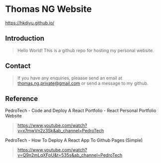 # Thomas NG Website
https://hkdjyu.github.io/

## Introduction
> Hello World! This is a github repo for hosting my personal website.

## Contact
> If you have any enquiries, pleaase send an email at thomas.ng.private@gmail.com or send a message to my github.

## Reference

PedroTech - Code and Deploy A React Portfolio - React Personal Portfolio Website
> https://www.youtube.com/watch?v=x7mwVn2z3Sk&ab_channel=PedroTech

PedroTech - How To Deploy A React App To Github Pages (Simple)
> https://www.youtube.com/watch?v=Q9n2mLqXFpU&t=535s&ab_channel=PedroTech